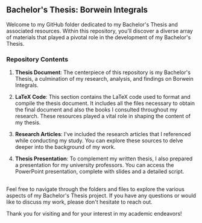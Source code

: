 ## Bachelor's Thesis: Borwein Integrals

Welcome to my GitHub folder dedicated to my Bachelor's Thesis and associated resources. Within this repository,
you'll discover a diverse array of materials that played a pivotal role in the development of my Bachelor's Thesis.

### Repository Contents

1. **Thesis Document**: The centerpiece of this repository is my Bachelor's Thesis, a culmination of my research, analysis, and findings on Borwein Integrals.

2. **LaTeX Code**: This section contains the LaTeX code used to format and compile the thesis document.
  It includes all the files necessary to obtain the final document and also the books I consulted throughout my research. These resources played a vital role in shaping the content of my thesis.

3. **Research Articles**: I've included the research articles that I referenced while conducting my study. You can explore these sources to delve deeper into the background of my work.

4. **Thesis Presentation**: To complement my written thesis, I also prepared a presentation for my university professors. You can access the PowerPoint presentation, complete with slides and a detailed script. 

## 

Feel free to navigate through the folders and files to explore the various aspects of my Bachelor's Thesis project.
If you have any questions or would like to discuss my work, please don't hesitate to reach out.

Thank you for visiting and for your interest in my academic endeavors!
